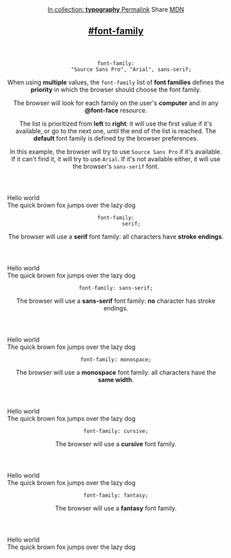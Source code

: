 <section id="font-family" class="property">
  <header class="property__header">
    <nav class="property__links">
      <a class="property__collection" href="/typography/">
        In collection: <strong>typography</strong>
      </a>
      <a class="property__links-direct" href="/property/font-family/" data-property-name="font-family"
        data-tooltip="Single page for this property">Permalink</a>
      <a class="property__share" data-tooltip="Share on Twitter or Facebook" data-property-name="font-family">Share</a>
      <a target="_blank" href="https://developer.mozilla.org/en/docs/Web/CSS/font-family"
        data-tooltip="See on Mozilla Developer Network" rel="external">MDN</a>
    </nav>
    <h2 class="property__name">
      <a href="#font-family"><span>#</span>font-family</a>
    </h2>
    <div class="property__description">
    </div>
  </header>
  <section class="example">
    <header class="example__header">
      <p class="example__name">
        <code class="example--value" data-tooltip="Click to copy"
          data-clipboard-text="font-family: &quot;Source Sans Pro&quot;, &quot;Arial&quot;, sans-serif;">font-family:
          &quot;Source Sans Pro&quot;, &quot;Arial&quot;, sans-serif;</code>
      </p>
      <div class="example__description">
        <p>When using <strong>multiple</strong> values, the <code>font-family</code> list of <strong>font
            families</strong> defines the <strong>priority</strong> in which the browser should choose the font family.
        </p>
        <p>The browser will look for each family on the user&#39;s <strong>computer</strong> and in any
          <strong>@font-face</strong> resource.</p>
        <p>The list is prioritized from <strong>left</strong> to <strong>right</strong>: it will use the first value if
          it&#39;s available, or go to the next one, until the end of the list is reached. The <strong>default</strong>
          font family is defined by the browser preferences.</p>
        <p>In this example, the browser will try to use <code>Source Sans Pro</code> if it&#39;s available. If it
          can&#39;t find it, it will try to use <code>Arial</code>. If it&#39;s not available either, it will use the
          browser&#39;s <code>sans-serif</code> font.</p>
      </div>
    </header>
    <aside class="example__preview">
      <div class="example__browser"><i></i><i></i><i></i></div>
      <div class="example__output">
        <div class="example__output-div font-family " id="font-family-source-sans-pro-arial-sans-serif">Hello
          world<br>The quick brown fox jumps over the lazy dog</div>
      </div>
    </aside>
  </section>
  <section class="example">
    <header class="example__header">
      <p class="example__name">
        <code class="example--value" data-tooltip="Click to copy" data-clipboard-text="font-family: serif;">font-family:
          serif;</code>
      </p>
      <div class="example__description">
        <p>The browser will use a <strong>serif</strong> font family: all characters have <strong>stroke
            endings</strong>.</p>
      </div>
    </header>
    <aside class="example__preview">
      <div class="example__browser"><i></i><i></i><i></i></div>
      <div class="example__output">
        <div class="example__output-div font-family " id="font-family-serif">Hello world<br>The quick brown fox jumps
          over the lazy dog</div>
      </div>
    </aside>
  </section>
  <section class="example">
    <header class="example__header">
      <p class="example__name">
        <code class="example--value" data-tooltip="Click to copy"
          data-clipboard-text="font-family: sans-serif;">font-family: sans-serif;</code>
      </p>
      <div class="example__description">
        <p>The browser will use a <strong>sans-serif</strong> font family: <strong>no</strong> character has stroke
          endings.</p>
      </div>
    </header>
    <aside class="example__preview">
      <div class="example__browser"><i></i><i></i><i></i></div>
      <div class="example__output">
        <div class="example__output-div font-family " id="font-family-sans-serif">Hello world<br>The quick brown fox
          jumps over the lazy dog</div>
      </div>
    </aside>
  </section>
  <section class="example">
    <header class="example__header">
      <p class="example__name">
        <code class="example--value" data-tooltip="Click to copy"
          data-clipboard-text="font-family: monospace;">font-family: monospace;</code>
      </p>
      <div class="example__description">
        <p>The browser will use a <strong>monospace</strong> font family: all characters have the <strong>same
            width</strong>.</p>
      </div>
    </header>
    <aside class="example__preview">
      <div class="example__browser"><i></i><i></i><i></i></div>
      <div class="example__output">
        <div class="example__output-div font-family " id="font-family-monospace">Hello world<br>The quick brown fox jumps
          over the lazy dog</div>
      </div>
    </aside>
  </section>
  <section class="example">
    <header class="example__header">
      <p class="example__name">
        <code class="example--value" data-tooltip="Click to copy"
          data-clipboard-text="font-family: cursive;">font-family: cursive;</code>
      </p>
      <div class="example__description">
        <p>The browser will use a <strong>cursive</strong> font family.</p>
      </div>
    </header>
    <aside class="example__preview">
      <div class="example__browser"><i></i><i></i><i></i></div>
      <div class="example__output">
        <div class="example__output-div font-family " id="font-family-cursive">Hello world<br>The quick brown fox jumps
          over the lazy dog</div>
      </div>
    </aside>
  </section>
  <section class="example">
    <header class="example__header">
      <p class="example__name">
        <code class="example--value" data-tooltip="Click to copy"
          data-clipboard-text="font-family: fantasy;">font-family: fantasy;</code>
      </p>
      <div class="example__description">
        <p>The browser will use a <strong>fantasy</strong> font family.</p>
      </div>
    </header>
    <aside class="example__preview">
      <div class="example__browser"><i></i><i></i><i></i></div>
      <div class="example__output">
        <div class="example__output-div font-family " id="font-family-fantasy">Hello world<br>The quick brown fox jumps
          over the lazy dog</div>
      </div>
    </aside>
  </section>
</section>
